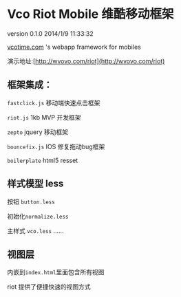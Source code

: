 # Vco Riot Mobile 维酷移动框架  #

version 0.1.0 2014/1/9 11:33:32 

[vcotime.com](http://vcotime.com) 's webapp framework for mobiles

演示地址:[http://wvovo.com/riot](http://wvovo.com/riot)

## 框架集成： ##

`fastclick.js` 移动端快速点击框架

`riot.js` 1kb MVP 开发框架

`zepto` jquery 移动框架

`bouncefix.js` IOS 修复拖动bug框架

`boilerplate` html5 resset

## 样式模型 less ##

按钮 `button.less`  

初始化`normalize.less`

主样式 `vco.less`
......

## 视图层 ##
内嵌到`index.html`里面包含所有视图 

riot 提供了便捷快速的视图方式